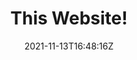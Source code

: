 ---
title: This Website!
live: https://zacharyc.site
source: https://github.com/ZacharyCrespin/zacharyc.site
sourceType: github
tech:
  - 11ty
featured: false
img: code/zacharyc.png
date: 2021-11-13T16:48:16Z
---